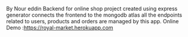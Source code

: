 By Nour eddin
Backend for online shop project
created using express generator
connects the frontend to the mongodb atlas
all the endpoints related to users, products and orders are managed by this app.
Online Demo :https://royal-market.herokuapp.com

